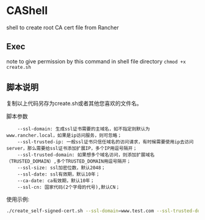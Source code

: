 # CAShell
shell to create root CA cert file from Rancher

## Exec
note to give permission by this command in shell file  directory
` chmod +x create.sh ` 

## 脚本说明
复制以上代码另存为create.sh或者其他您喜欢的文件名。

脚本参数

        --ssl-domain: 生成ssl证书需要的主域名，如不指定则默认为www.rancher.local，如果是ip访问服务，则可忽略；
        --ssl-trusted-ip: 一般ssl证书只信任域名的访问请求，有时候需要使用ip去访问server，那么需要给ssl证书添加扩展IP，多个IP用逗号隔开；
        --ssl-trusted-domain: 如果想多个域名访问，则添加扩展域名（TRUSTED_DOMAIN）,多个TRUSTED_DOMAIN用逗号隔开；
        --ssl-size: ssl加密位数，默认2048；
        --ssl-date: ssl有效期，默认10年；
        --ca-date: ca有效期，默认10年；
        --ssl-cn: 国家代码(2个字母的代号),默认CN；

 使用示例:

```bash
./create_self-signed-cert.sh --ssl-domain=www.test.com --ssl-trusted-domain=www.test2.com --ssl-trusted-ip=1.1.1.1,2.2.2.2,3.3.3.3 --ssl-size=2048 --ssl-date=3650
 ```
